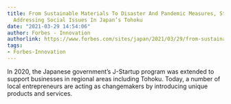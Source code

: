 ```yaml
---
title: From Sustainable Materials To Disaster And Pandemic Measures, Startups Are
  Addressing Social Issues In Japan’s Tohoku
date: "2021-03-29 14:54:06"
author: Forbes - Innovation
authorlink: https://www.forbes.com/sites/japan/2021/03/29/from-sustainable-materials-to-disaster-and-pandemic-measures-startups-are-addressing-social-issues-in-japans-tohoku/
tags:
- Forbes-Innovation
---
```

In 2020, the Japanese government’s J-Startup program was extended to support businesses in regional areas including Tohoku. Today, a number of local entrepreneurs are acting as changemakers by introducing unique products and services.